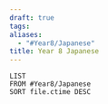 ```yaml
---
draft: true
tags: 
aliases:
  - "#Year8/Japanese"
title: Year 8 Japanese
---
```

```dataview
LIST
FROM #Year8/Japanese  
SORT file.ctime DESC
```
